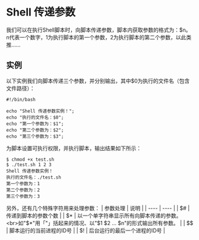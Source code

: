 # Shell 传递参数
我们可以在执行Shell脚本时，向脚本传递参数，脚本内获取参数的格式为：$n。n代表一个数字，1为执行脚本的第一个参数，2为执行脚本的第二个参数，以此类推……
## 实例
以下实例我们向脚本传递三个参数，并分别输出，其中$0为执行的文件名（包含文件路径）：
```shell
#!/bin/bash

echo "Shell 传递参数实例！";
echo "执行的文件名：$0";
echo "第一个参数为：$1";
echo "第二个参数为：$2";
echo "第三个参数为：$3";
```
为脚本设置可执行权限，并执行脚本，输出结果如下所示：
```shell
$ chmod +x test.sh 
$ ./test.sh 1 2 3
Shell 传递参数实例！
执行的文件名：./test.sh
第一个参数为：1
第二个参数为：2
第三个参数为：3
```
另外，还有几个特殊字符用来处理参数：
| 参数处理 | 说明 |
| ---- | ---- |
| $# | 传递到脚本的参数个数 |
| $* | 以一个单字符串显示所有向脚本传递的参数。<br>如"$*"用「"」括起来的情况、以"$1 $2 … $n"的形式输出所有参数。 |
| $$ | 脚本运行的当前进程的ID号 |
| $! | 后台运行的最后一个进程的ID号 |
